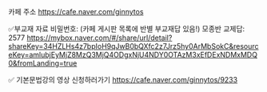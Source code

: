 카페 주소
https://cafe.naver.com/ginnytos

✅부교재 자료 비밀번호:   (카페 게시판 목록에 반별 부교재답 있음!)
모종반 교제답: 2577
https://mybox.naver.com/#/share/url/detail?shareKey=34HZLHs4z7bpIoH9qJwB0bQXfc2z7Jrz5hy0ArMbSokC&resourceKey=amlubjEyMjZ8MzQ3MjQ4ODgxNjU4NDY0OTAzM3xEfDExNDMxMDQ0&fromLanding=true

✅ 기본문법강의 영상 신청하러가기 
https://cafe.naver.com/ginnytos/9233 

